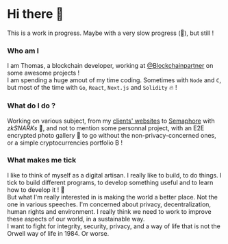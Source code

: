 # Hi there 👋

This is a work in progress. Maybe with a very slow progress (🧐), but still !

### Who am I
I am Thomas, a blockchain developer, working at [@Blockchainpartner](https://github.com/Blockchainpartner) on some awesome projects !   
I am spending a huge amout of my time coding. Sometimes with `Node` and `C`, but most of the time with `Go`, `React`, `Next.js` and `Solidity` 🔥 !

### What do I do ?
Working on various subject, from my [clients' websites](https://vie-legia-conseil.com/) to [Semaphore](https://github.com/appliedzkp/semaphore) with *zkSNARKs* 🔐, and not to mention some personnal project, with an E2E encrypted photo gallery 🌇 to go without the non-privacy-concerned ones, or a simple cryptocurrencies portfolio ₿ !


### What makes me tick
I like to think of myself as a digital artisan. I really like to build, to do things. I tick to build different programs, to develop something useful and to learn how to develop it ! 🧱  
But what I'm really interested in is making the world a better place. Not the one in various speeches. I'm concerned about privacy, decentralization, human rights and environment. I really think we need to work to improve these aspects of our world, in a sustainable way.  
I want to fight for integrity, security, privacy, and a way of life that is not the Orwell way of life in 1984. Or worse.

